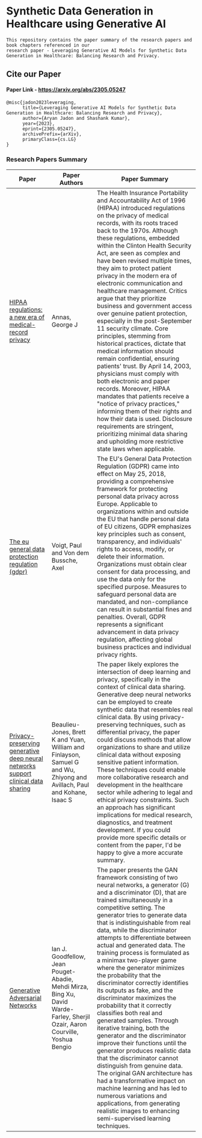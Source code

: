 # Synthetic Data Generation in Healthcare using Generative AI

```
This repository contains the paper summary of the research papers and book chapters referenced in our 
research paper - Leveraging Generative AI Models for Synthetic Data Generation in Healthcare: Balancing Research and Privacy.
```

## Cite our Paper

#### Paper Link - https://arxiv.org/abs/2305.05247 

```
@misc{jadon2023leveraging,
      title={Leveraging Generative AI Models for Synthetic Data Generation in Healthcare: Balancing Research and Privacy}, 
      author={Aryan Jadon and Shashank Kumar},
      year={2023},
      eprint={2305.05247},
      archivePrefix={arXiv},
      primaryClass={cs.LG}
}
```

### Research Papers Summary
| Paper                                                                                                                                                    | Paper Authors                                                                                                                                                                                                                                                                                                                                                                                                                                                                                                                                                                                                                                                                                                                                                                                                                                                                                                                                                                                                                                                               | Paper Summary                                                                                                                                                                                                                                                                                                                                                                                                                                                                                                                                                                                                                                                                                                                                                                                                                                                                                                                                                                                                                                                                                        |
|----------------------------------------------------------------------------------------------------------------------------------------------------------|-----------------------------------------------------------------------------------------------------------------------------------------------------------------------------------------------------------------------------------------------------------------------------------------------------------------------------------------------------------------------------------------------------------------------------------------------------------------------------------------------------------------------------------------------------------------------------------------------------------------------------------------------------------------------------------------------------------------------------------------------------------------------------------------------------------------------------------------------------------------------------------------------------------------------------------------------------------------------------------------------------------------------------------------------------------------------------|------------------------------------------------------------------------------------------------------------------------------------------------------------------------------------------------------------------------------------------------------------------------------------------------------------------------------------------------------------------------------------------------------------------------------------------------------------------------------------------------------------------------------------------------------------------------------------------------------------------------------------------------------------------------------------------------------------------------------------------------------------------------------------------------------------------------------------------------------------------------------------------------------------------------------------------------------------------------------------------------------------------------------------------------------------------------------------------------------|
| [HIPAA regulations: a new era of medical-record privacy](https://www.nejm.org/doi/pdf/10.1056/NEJMlim035027)                                             | Annas, George J                                                                                                                                                                                                                                                                                                                                                                                                                                                                                                                                                                                                                                                                                                                                                                                                                                                                                                                                                                                                                                                             | The Health Insurance Portability and Accountability Act of 1996 (HIPAA) introduced regulations on the privacy of medical records, with its roots traced back to the 1970s. Although these regulations, embedded within the Clinton Health Security Act, are seen as complex and have been revised multiple times, they aim to protect patient privacy in the modern era of electronic communication and healthcare management. Critics argue that they prioritize business and government access over genuine patient protection, especially in the post-September 11 security climate. Core principles, stemming from historical practices, dictate that medical information should remain confidential, ensuring patients' trust. By April 14, 2003, physicians must comply with both electronic and paper records. Moreover, HIPAA mandates that patients receive a "notice of privacy practices," informing them of their rights and how their data is used. Disclosure requirements are stringent, prioritizing minimal data sharing and upholding more restrictive state laws when applicable. |
| [The eu general data protection regulation (gdpr)](https://dl.acm.org/doi/abs/10.5555/3152676)                                                           | Voigt, Paul and Von dem Bussche, Axel                                                                                                                                                                                                                                                                                                                                                                                                                                                                                                                                                                                                                                                                                                                                                                                                                                                                                                                                                                                                                                       | The EU's General Data Protection Regulation (GDPR) came into effect on May 25, 2018, providing a comprehensive framework for protecting personal data privacy across Europe. Applicable to organizations within and outside the EU that handle personal data of EU citizens, GDPR emphasizes key principles such as consent, transparency, and individuals' rights to access, modify, or delete their information. Organizations must obtain clear consent for data processing, and use the data only for the specified purpose. Measures to safeguard personal data are mandated, and non-compliance can result in substantial fines and penalties. Overall, GDPR represents a significant advancement in data privacy regulation, affecting global business practices and individual privacy rights.                                                                                                                                                                                                                                                                                               |
| [Privacy-preserving generative deep neural networks support clinical data sharing](https://www.ahajournals.org/doi/full/10.1161/CIRCOUTCOMES.118.005122) | Beaulieu-Jones, Brett K and Yuan, William and Finlayson, Samuel G and Wu, Zhiyong and Avillach, Paul and Kohane, Isaac S                                                                                                                                                                                                                                                                                                                                                                                                                                                                                                                                                                                                                                                                                                                                                                                                                                                                                                                                                    | The paper likely explores the intersection of deep learning and privacy, specifically in the context of clinical data sharing. Generative deep neural networks can be employed to create synthetic data that resembles real clinical data. By using privacy-preserving techniques, such as differential privacy, the paper could discuss methods that allow organizations to share and utilize clinical data without exposing sensitive patient information. These techniques could enable more collaborative research and development in the healthcare sector while adhering to legal and ethical privacy constraints. Such an approach has significant implications for medical research, diagnostics, and treatment development. If you could provide more specific details or content from the paper, I'd be happy to give a more accurate summary.                                                                                                                                                                                                                                             |
| [Generative Adversarial Networks](https://arxiv.org/abs/1406.2661)                                                                                                                      | Ian J. Goodfellow, Jean Pouget-Abadie, Mehdi Mirza, Bing Xu, David Warde-Farley, Sherjil Ozair, Aaron Courville, Yoshua Bengio| The paper presents the GAN framework consisting of two neural networks, a generator (G) and a discriminator (D), that are trained simultaneously in a competitive setting. The generator tries to generate data that is indistinguishable from real data, while the discriminator attempts to differentiate between actual and generated data. The training process is formulated as a minimax two-player game where the generator minimizes the probability that the discriminator correctly identifies its outputs as fake, and the discriminator maximizes the probability that it correctly classifies both real and generated samples. Through iterative training, both the generator and the discriminator improve their functions until the generator produces realistic data that the discriminator cannot distinguish from genuine data. The original GAN architecture has had a transformative impact on machine learning and has led to numerous variations and applications, from generating realistic images to enhancing semi-supervised learning techniques.                          |